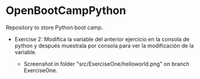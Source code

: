 # OpenBootCampPython
Repository to store Python boot camp.

* Exercise 2: Modifica la variable del anterior ejercicio en la consola de python y después muestrala por consola para ver la modificación de la variable.

  * Screenshot in folder "src/ExerciseOne/helloworld.png" on branch ExerciseOne.
